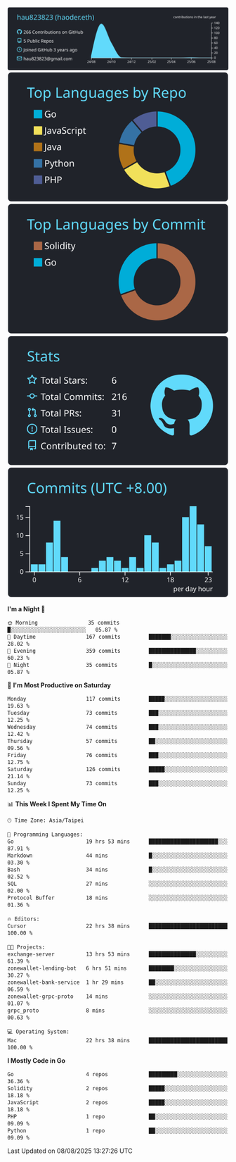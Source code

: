 [![](https://raw.githubusercontent.com/hau823823/hau823823/master/profile-summary-card-output/react/0-profile-details.svg)](https://github.com/vn7n24fzkq/github-profile-summary-cards)
[![](https://raw.githubusercontent.com/hau823823/hau823823/master/profile-summary-card-output/react/1-repos-per-language.svg)](https://github.com/vn7n24fzkq/github-profile-summary-cards) [![](https://raw.githubusercontent.com/hau823823/hau823823/master/profile-summary-card-output/react/2-most-commit-language.svg)](https://github.com/vn7n24fzkq/github-profile-summary-cards)
[![](https://raw.githubusercontent.com/hau823823/hau823823/master/profile-summary-card-output/react/3-stats.svg)](https://github.com/vn7n24fzkq/github-profile-summary-cards) [![](https://raw.githubusercontent.com/hau823823/hau823823/master/profile-summary-card-output/react/4-productive-time.svg)](https://github.com/vn7n24fzkq/github-profile-summary-cards)

<!--START_SECTION:waka-->
**I'm a Night 🦉** 

```text
🌞 Morning                35 commits          █░░░░░░░░░░░░░░░░░░░░░░░░   05.87 % 
🌆 Daytime                167 commits         ███████░░░░░░░░░░░░░░░░░░   28.02 % 
🌃 Evening                359 commits         ███████████████░░░░░░░░░░   60.23 % 
🌙 Night                  35 commits          █░░░░░░░░░░░░░░░░░░░░░░░░   05.87 % 
```
📅 **I'm Most Productive on Saturday** 

```text
Monday                   117 commits         █████░░░░░░░░░░░░░░░░░░░░   19.63 % 
Tuesday                  73 commits          ███░░░░░░░░░░░░░░░░░░░░░░   12.25 % 
Wednesday                74 commits          ███░░░░░░░░░░░░░░░░░░░░░░   12.42 % 
Thursday                 57 commits          ██░░░░░░░░░░░░░░░░░░░░░░░   09.56 % 
Friday                   76 commits          ███░░░░░░░░░░░░░░░░░░░░░░   12.75 % 
Saturday                 126 commits         █████░░░░░░░░░░░░░░░░░░░░   21.14 % 
Sunday                   73 commits          ███░░░░░░░░░░░░░░░░░░░░░░   12.25 % 
```


📊 **This Week I Spent My Time On** 

```text
🕑︎ Time Zone: Asia/Taipei

💬 Programming Languages: 
Go                       19 hrs 53 mins      ██████████████████████░░░   87.91 % 
Markdown                 44 mins             █░░░░░░░░░░░░░░░░░░░░░░░░   03.30 % 
Bash                     34 mins             █░░░░░░░░░░░░░░░░░░░░░░░░   02.52 % 
SQL                      27 mins             ░░░░░░░░░░░░░░░░░░░░░░░░░   02.00 % 
Protocol Buffer          18 mins             ░░░░░░░░░░░░░░░░░░░░░░░░░   01.36 % 

🔥 Editors: 
Cursor                   22 hrs 38 mins      █████████████████████████   100.00 % 

🐱‍💻 Projects: 
exchange-server          13 hrs 53 mins      ███████████████░░░░░░░░░░   61.39 % 
zonewallet-lending-bot   6 hrs 51 mins       ████████░░░░░░░░░░░░░░░░░   30.27 % 
zonewallet-bank-service  1 hr 29 mins        ██░░░░░░░░░░░░░░░░░░░░░░░   06.59 % 
zonewallet-grpc-proto    14 mins             ░░░░░░░░░░░░░░░░░░░░░░░░░   01.07 % 
grpc_proto               8 mins              ░░░░░░░░░░░░░░░░░░░░░░░░░   00.63 % 

💻 Operating System: 
Mac                      22 hrs 38 mins      █████████████████████████   100.00 % 
```

**I Mostly Code in Go** 

```text
Go                       4 repos             █████████░░░░░░░░░░░░░░░░   36.36 % 
Solidity                 2 repos             █████░░░░░░░░░░░░░░░░░░░░   18.18 % 
JavaScript               2 repos             █████░░░░░░░░░░░░░░░░░░░░   18.18 % 
PHP                      1 repo              ██░░░░░░░░░░░░░░░░░░░░░░░   09.09 % 
Python                   1 repo              ██░░░░░░░░░░░░░░░░░░░░░░░   09.09 % 
```




 Last Updated on 08/08/2025 13:27:26 UTC
<!--END_SECTION:waka-->
